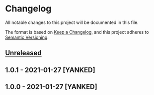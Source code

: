# Changelog
All notable changes to this project will be documented in this file.

The format is based on [Keep a Changelog](https://keepachangelog.com/en/1.0.0/),
and this project adheres to [Semantic Versioning](https://semver.org/spec/v2.0.0.html).

## [Unreleased]

## 1.0.1 - 2021-01-27 [YANKED]

## 1.0.0 - 2021-01-27 [YANKED]
[Unreleased]: https://github.com/geut/hyperbee-live-stream/compare/v1.0.1...HEAD
